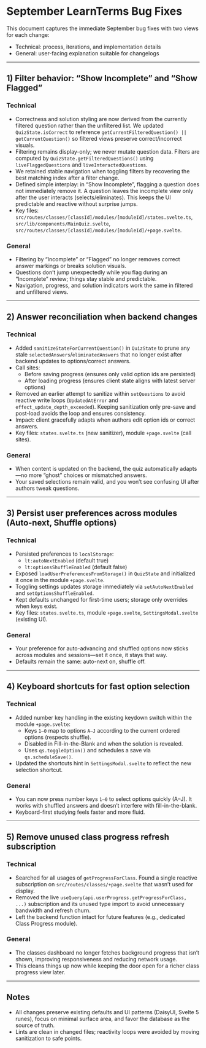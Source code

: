 # September LearnTerms Bug Fixes

This document captures the immediate September bug fixes with two views for each change:

- Technical: process, iterations, and implementation details
- General: user-facing explanation suitable for changelogs

---

## 1) Filter behavior: “Show Incomplete” and “Show Flagged”

### Technical
- Correctness and solution styling are now derived from the currently filtered question rather than the unfiltered list. We updated `QuizState.isCorrect` to reference `getCurrentFilteredQuestion() || getCurrentQuestion()` so filtered views preserve correct/incorrect visuals.
- Filtering remains display-only; we never mutate question data. Filters are computed by `QuizState.getFilteredQuestions()` using `liveFlaggedQuestions` and `liveInteractedQuestions`.
- We retained stable navigation when toggling filters by recovering the best matching index after a filter change.
- Defined simple interplay: in “Show Incomplete”, flagging a question does not immediately remove it. A question leaves the incomplete view only after the user interacts (selects/eliminates). This keeps the UI predictable and reactive without surprise jumps.
- Key files: `src/routes/classes/[classId]/modules/[moduleId]/states.svelte.ts`, `src/lib/components/MainQuiz.svelte`, `src/routes/classes/[classId]/modules/[moduleId]/+page.svelte`.

### General
- Filtering by “Incomplete” or “Flagged” no longer removes correct answer markings or breaks solution visuals.
- Questions don’t jump unexpectedly while you flag during an “Incomplete” review; things stay stable and predictable.
- Navigation, progress, and solution indicators work the same in filtered and unfiltered views.

---

## 2) Answer reconciliation when backend changes

### Technical
- Added `sanitizeStateForCurrentQuestion()` in `QuizState` to prune any stale `selectedAnswers`/`eliminatedAnswers` that no longer exist after backend updates to options/correct answers.
- Call sites:
  - Before saving progress (ensures only valid option ids are persisted)
  - After loading progress (ensures client state aligns with latest server options)
- Removed an earlier attempt to sanitize within `setQuestions` to avoid reactive write loops (`UpdatedAtError` and `effect_update_depth_exceeded`). Keeping sanitization only pre-save and post-load avoids the loop and ensures consistency.
- Impact: client gracefully adapts when authors edit option ids or correct answers.
- Key files: `states.svelte.ts` (new sanitizer), module `+page.svelte` (call sites).

### General
- When content is updated on the backend, the quiz automatically adapts—no more “ghost” choices or mismatched answers.
- Your saved selections remain valid, and you won’t see confusing UI after authors tweak questions.

---

## 3) Persist user preferences across modules (Auto-next, Shuffle options)

### Technical
- Persisted preferences to `localStorage`:
  - `lt:autoNextEnabled` (default true)
  - `lt:optionsShuffleEnabled` (default false)
- Exposed `loadUserPreferencesFromStorage()` in `QuizState` and initialized it once in the module `+page.svelte`.
- Toggling settings updates storage immediately via `setAutoNextEnabled` and `setOptionsShuffleEnabled`.
- Kept defaults unchanged for first-time users; storage only overrides when keys exist.
- Key files: `states.svelte.ts`, module `+page.svelte`, `SettingsModal.svelte` (existing UI).

### General
- Your preference for auto-advancing and shuffled options now sticks across modules and sessions—set it once, it stays that way.
- Defaults remain the same: auto-next on, shuffle off.

---

## 4) Keyboard shortcuts for fast option selection

### Technical
- Added number key handling in the existing keydown switch within the module `+page.svelte`:
  - Keys `1–0` map to options `A–J` according to the current ordered options (respects shuffle).
  - Disabled in Fill-in-the-Blank and when the solution is revealed.
  - Uses `qs.toggleOption()` and schedules a save via `qs.scheduleSave()`.
- Updated the shortcuts hint in `SettingsModal.svelte` to reflect the new selection shortcut.

### General
- You can now press number keys `1–0` to select options quickly (A–J). It works with shuffled answers and doesn’t interfere with fill-in-the-blank.
- Keyboard-first studying feels faster and more fluid.

---

## 5) Remove unused class progress refresh subscription

### Technical
- Searched for all usages of `getProgressForClass`. Found a single reactive subscription on `src/routes/classes/+page.svelte` that wasn’t used for display.
- Removed the live `useQuery(api.userProgress.getProgressForClass, ...)` subscription and its unused type import to avoid unnecessary bandwidth and refresh churn.
- Left the backend function intact for future features (e.g., dedicated Class Progress module).

### General
- The classes dashboard no longer fetches background progress that isn’t shown, improving responsiveness and reducing network usage.
- This cleans things up now while keeping the door open for a richer class progress view later.

---

## Notes
- All changes preserve existing defaults and UI patterns (DaisyUI, Svelte 5 runes), focus on minimal surface area, and favor the database as the source of truth.
- Lints are clean in changed files; reactivity loops were avoided by moving sanitization to safe points.
